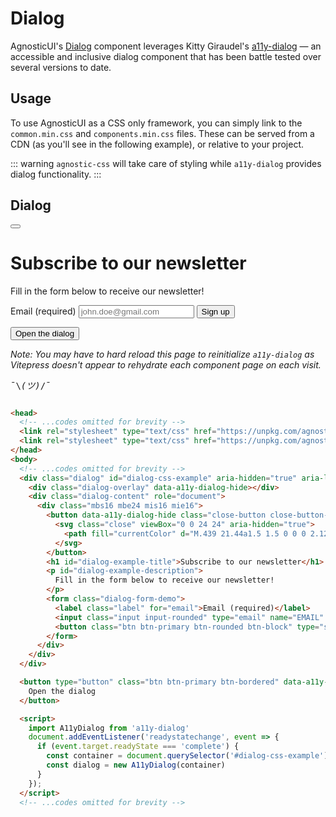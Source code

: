 # Dialog

AgnosticUI's [Dialog](https://www.w3.org/TR/wai-aria-practices/#dialog_modal) component leverages Kitty Giraudel's [a11y-dialog](https://github.com/KittyGiraudel/a11y-dialog) — an accessible and inclusive dialog component that has been battle tested over several versions to date.

<div class="mbs24"></div>

## Usage

To use AgnosticUI as a CSS only framework, you can simply link to the `common.min.css` and `components.min.css` files. These can be served from a CDN (as you'll see in the following example), or relative to your project.

::: warning
<code>agnostic-css</code> will take care of styling while `a11y-dialog` provides dialog functionality.
:::

## Dialog


<div class="mbs16"></div>

<div class="dialog" id="dialog-css-example" aria-hidden="true" aria-labelledby="dialog-example-title" aria-describedby="dialog-example-description">
  <div class="dialog-overlay" data-a11y-dialog-hide></div>
  <div class="dialog-content" role="document">
    <div class="mbs16 mbe24 mis16 mie16">
      <button data-a11y-dialog-hide class="close-button close-button-large dialog-close" aria-label="Close this dialog window">
        <svg class="close" viewBox="0 0 24 24" aria-hidden="true">
          <path fill="currentColor" d="M.439 21.44a1.5 1.5 0 0 0 2.122 2.121l9.262-9.261a.25.25 0 0 1 .354 0l9.262 9.263a1.5 1.5 0 1 0 2.122-2.121L14.3 12.177a.25.25 0 0 1 0-.354l9.263-9.262A1.5 1.5 0 0 0 21.439.44L12.177 9.7a.25.25 0 0 1-.354 0L2.561.44A1.5 1.5 0 0 0 .439 2.561L9.7 11.823a.25.25 0 0 1 0 .354Z" />
        </svg>
      </button>
      <h1 id="dialog-example-title">Subscribe to our newsletter</h1>
      <p id="dialog-example-description">
        Fill in the form below to receive our newsletter!
      </p>
      <form class="dialog-form-demo">
        <label class="label" for="email">Email (required)</label>
        <input class="input input-rounded" type="email" name="EMAIL" id="email" placeholder="john.doe@gmail.com" required />
        <button class="btn btn-primary btn-rounded btn-block" type="submit" name="button">Sign up</button>
      </form>
    </div>
  </div>
</div>

<button type="button" class="btn btn-primary btn-bordered" data-a11y-dialog-show="dialog-css-example">
  Open the dialog
</button>

<div class="mbs24"></div>

_Note: You may have to hard reload this page to reinitialize <code>a11y-dialog</code> as Vitepress doesn't appear to rehydrate each component page on each visit._ <pre>¯\\_(ツ)_/¯</pre>

<script>
  // Unfortunately, this won't get reran if user navigates to another Vitepress docs page and comes
  // back. I've let note above that hard-reload may be required ¯\_(ツ)_/¯
  import A11yDialog from 'a11y-dialog'
  document.addEventListener('readystatechange', event => {
    if (event.target.readyState === 'complete') {
      setTimeout(() => {
        const container = document.querySelector('#dialog-css-example')
        const dialog = new A11yDialog(container)
      }, 20);
    }
  });
</script>
```html

<head>
  <!-- ...codes omitted for brevity -->
  <link rel="stylesheet" type="text/css" href="https://unpkg.com/agnostic-css@1.0.12/public/css-dist/common.min.css">
  <link rel="stylesheet" type="text/css" href="https://unpkg.com/agnostic-css@1.0.12/public/css-dist/components.min.css">
</head>
<body>
  <!-- ...codes omitted for brevity -->
  <div class="dialog" id="dialog-css-example" aria-hidden="true" aria-labelledby="dialog-example-title" aria-describedby="dialog-example-description">
    <div class="dialog-overlay" data-a11y-dialog-hide></div>
    <div class="dialog-content" role="document">
      <div class="mbs16 mbe24 mis16 mie16">
        <button data-a11y-dialog-hide class="close-button close-button-large dialog-close" aria-label="Close this dialog window">
          <svg class="close" viewBox="0 0 24 24" aria-hidden="true">
            <path fill="currentColor" d="M.439 21.44a1.5 1.5 0 0 0 2.122 2.121l9.262-9.261a.25.25 0 0 1 .354 0l9.262 9.263a1.5 1.5 0 1 0 2.122-2.121L14.3 12.177a.25.25 0 0 1 0-.354l9.263-9.262A1.5 1.5 0 0 0 21.439.44L12.177 9.7a.25.25 0 0 1-.354 0L2.561.44A1.5 1.5 0 0 0 .439 2.561L9.7 11.823a.25.25 0 0 1 0 .354Z" />
          </svg>
        </button>
        <h1 id="dialog-example-title">Subscribe to our newsletter</h1>
        <p id="dialog-example-description">
          Fill in the form below to receive our newsletter!
        </p>
        <form class="dialog-form-demo">
          <label class="label" for="email">Email (required)</label>
          <input class="input input-rounded" type="email" name="EMAIL" id="email" placeholder="john.doe@gmail.com" required />
          <button class="btn btn-primary btn-rounded btn-block" type="submit" name="button">Sign up</button>
        </form>
      </div>
    </div>
  </div>

  <button type="button" class="btn btn-primary btn-bordered" data-a11y-dialog-show="dialog-css-example">
    Open the dialog
  </button>

  <script>
    import A11yDialog from 'a11y-dialog'
    document.addEventListener('readystatechange', event => {
      if (event.target.readyState === 'complete') {
        const container = document.querySelector('#dialog-css-example')
        const dialog = new A11yDialog(container)
      }
    });
  </script>
  <!-- ...codes omitted for brevity -->
```
